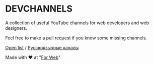 # DEVCHANNELS
A collection of useful  YouTube channels for web developers and web designers.

Feel free to make a pull request if you know some missing channels.

[Open list][1] / [Русскоязычные каналы][2]

Made with ♥ at "[For Web][0]"

[0]: http://forwebdev.ru
[1]: https://github.com/forwebdev/channels/blob/master/en.md
[2]: https://github.com/forwebdev/channels/blob/master/ru.md